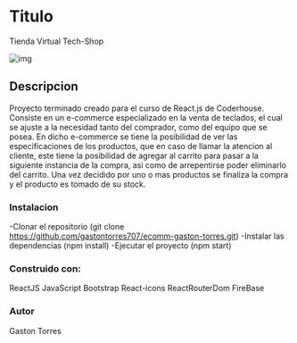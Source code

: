 # Titulo 

Tienda Virtual Tech-Shop

![img](https://i.ibb.co/f04kT3D/tech-shop.jpg)

## Descripcion 

Proyecto terminado creado para el curso de React.js de Coderhouse. Consiste en un e-commerce especializado en la venta de teclados, el cual se ajuste a la necesidad tanto del comprador, como del equipo que se posea. En dicho e-commerce se tiene la posibilidad de ver las especificaciones de los productos, que en caso de llamar la atencion al cliente, este tiene la posibilidad de agregar al carrito para pasar a la siguiente instancia de la compra, asi como de arrepentirse poder eliminarlo del carrito. Una vez decidido por uno o mas productos se finaliza la compra y el producto es tomado de su stock.

### Instalacion

-Clonar el repositorio (git clone https://github.com/gastontorres707/ecomm-gaston-torres.git) 
-Instalar las dependencias (npm install) 
-Ejecutar el proyecto (npm start)

### Construido con:

ReactJS 
JavaScript
Bootstrap 
React-icons
ReactRouterDom 
FireBase 

### Autor

Gaston Torres